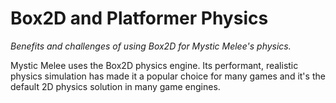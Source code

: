 # Box2D and Platformer Physics

*Benefits and challenges of using Box2D for Mystic Melee's physics.*

Mystic Melee uses the Box2D physics engine. Its performant, realistic physics simulation has made it a popular choice for many games and it's the default 2D physics solution in many game engines.